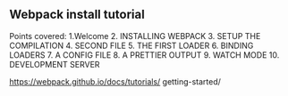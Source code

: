 ###
Webpack install tutorial
--------------------------
Points covered:
1.Welcome
2. INSTALLING WEBPACK
3. SETUP THE COMPILATION
4. SECOND FILE
5. THE FIRST LOADER
6. BINDING LOADERS
7. A CONFIG FILE
8. A PRETTIER OUTPUT
9. WATCH MODE
10. DEVELOPMENT SERVER

https://webpack.github.io/docs/tutorials/
getting-started/